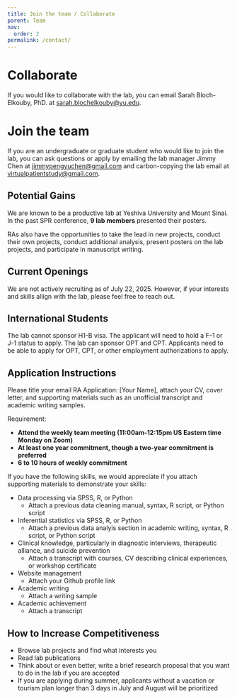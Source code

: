 ```yaml
---
title: Join the team / Collaborate
parent: Team
nav:
  order: 2
permalink: /contact/
---
```


# Collaborate

If you would like to collaborate with the lab, you can email Sarah Bloch-Elkouby, PhD. at [sarah.blochelkouby@yu.edu](mailto:sarah.blochelkouby@yu.edu).


# Join the team

If you are an undergraduate or graduate student who would like to join the lab, you can ask questions or apply by emailing the lab manager Jimmy Chen at [jimmypengyuchen@gmail.com](mailto:jimmypengyuchen@gmail.com) and carbon-copying the lab email at [virtualpatientstudy@gmail.com](mailto:virtualpatientstudy@gmail.com). 


## Potential Gains

We are known to be a productive lab at Yeshiva University and Mount Sinai. In the past SPR conference, **9 lab members** presented their posters. 

RAs also have the opportunities to take the lead in new projects, conduct their own projects, conduct additional analysis, present posters on the lab projects, and participate in manuscript writing. 

## Current Openings

We are not actively recruiting as of July 22, 2025. However, if your interests and skills allign with the lab, please feel free to reach out. 

## International Students

The lab cannot sponsor H1-B visa. The applicant will need to hold a F-1 or J-1 status to apply. The lab can sponsor OPT and CPT. Applicants need to be able to apply for OPT, CPT, or other employment authorizations to apply. 

## Application Instructions
Please title your email RA Application: [Your Name], attach your CV, cover letter, and supporting materials such as an unofficial transcript and academic writing samples. 

Requirement: 
* **Attend the weekly team meeting (11:00am-12:15pm US Eastern time Monday on Zoom)**
* **At least one year commitment, though a two-year commitment is preferred**
* **6 to 10 hours of weekly commitment**

<div class="dense-list" markdown="1">

If you have the following skills, we would appreciate if you attach supporting materials to demonstrate your skills:

* Data processing via SPSS, R, or Python  
  * Attach a previous data cleaning manual, syntax, R script, or Python script
* Inferential statistics via SPSS, R, or Python  
  * Attach a previous data analyis section in academic writing, syntax, R script, or Python script
* Clinical knowledge, particularly in diagnostic interviews, therapeutic alliance, and suicide prevention  
  * Attach a transcript with courses, CV describing clinical experiences, or workshop certificate
* Website management  
  * Attach your Github profile link
* Academic writing  
  * Attach a writing sample
* Academic achievement  
  * Attach a transcript

</div>


## How to Increase Competitiveness

* Browse lab projects and find what interests you
* Read lab publications
* Think about or even better, write a brief research proposal that you want to do in the lab if you are accepted
* If you are applying during summer, applicants without a vacation or tourism plan longer than 3 days in July and August will be prioritized
